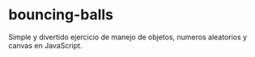 # bouncing-balls
Simple y divertido ejercicio de manejo  de objetos, numeros aleatorios y canvas en JavaScript.

